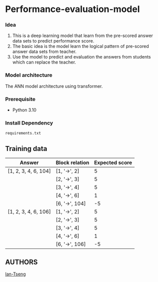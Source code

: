 # Performance-evaluation-model




### Idea 
1. This is a deep learning model that learn from the pre-scored answer data sets to predict performance score.
2. The basic idea is the model learn the logical pattern of pre-scored answer data sets from teacher.
3. Use the model to predict and evaluation the answers from students which can replace the teacher.


### Model architecture
The ANN model architecture using transformer.


### Prerequisite
- Python 3.10


### Install Dependency
```
requirements.txt
```


## Training data

| Answer               | Block relation | Expected score |
|----------------------|----------------|----------------|
| [1, 2, 3, 4, 6, 104] | [1, '->', 2]   | 5              |
|                      | [2, '->', 3]   | 5              |
|                      | [3, '->', 4]   | 5              |
|                      | [4, '->', 6]   | 1              |
|                      | [6, '->', 104] | -5             |
| [1, 2, 3, 4, 6, 106] | [1, '->', 2]   | 5              |
|                      | [2, '->', 3]   | 5              |
|                      | [3, '->', 4]   | 5              |
|                      | [4, '->', 6]   | 1              |
|                      | [6, '->', 106] | -5             |

## AUTHORS
[Ian-Tseng](https://github.com/Ian-Tseng/)
